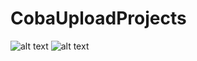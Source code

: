 # CobaUploadProjects
![alt text](https://github.com/dnrftrvania/CobaUploadProjects/blob/master/mat1.PNG)
![alt text](https://github.com/dnrftrvania/CobaUploadProjects/blob/master/mat2.PNG)
